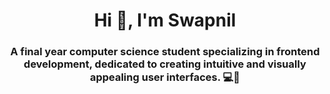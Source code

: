<h1 align="center">Hi 👋, I'm Swapnil</h1>
<h3 align="center">A final year computer science student specializing in frontend development, dedicated to creating intuitive and visually appealing user interfaces. 💻🎨</h3>
